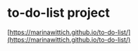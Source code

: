 # to-do-list project

[https://marinawittich.github.io/to-do-list/](https://marinawittich.github.io/to-do-list/)
